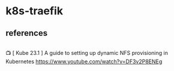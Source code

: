 # k8s-traefik

## references

```txt
```

📺 [ Kube 23.1 ] A guide to setting up dynamic NFS provisioning in Kubernetes
https://www.youtube.com/watch?v=DF3v2P8ENEg
